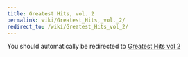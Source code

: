 ```yaml
---
title: Greatest Hits, vol. 2
permalink: wiki/Greatest_Hits,_vol._2/
redirect_to: /wiki/Greatest_Hits_vol_2/
---
```


You should automatically be redirected to [Greatest Hits vol 2](/wiki/Greatest_Hits_vol_2/)
